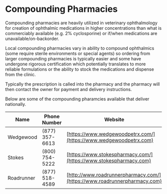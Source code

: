 # Compounding Pharmacies

Compounding pharmacies are heavily utilized in veterinary ophthalmology for creation of ophthalmic medications in higher concentrations than what is commerciably available (e.g. 2% cyclosporine) or if/when medications are unavailable/on-backorder. 

Local compounding pharmacies vary in ability to compound ophthalmics (some require sterile environments or special agents) so ordering from larger compounding pharmacies is typically easier and some have undergone rigorous certification which potentially translates to more reliable formulations or the ability to stock the medications and dispense from the clinic.

Typically the prescription is called into the pharmacy and the pharmacy will then contact the owner for payment and delivery instructions.

Below are some of the compounding pharamcies available that deliver nationally.

| Name       | Phone Number   | Website                            |
|------------|----------------|------------------------------------|
| Wedgewood  | (877) 357-6613 | [https://www.wedgewoodpetrx.com/](https://www.wedgewoodpetrx.com)   |
| Stokes     | (800) 754-5222 | [https://www.stokespharmacy.com/](https://www.stokespharmacy.com)   |
| Roadrunner | (877) 518-4589 | [http://www.roadrunnerpharmacy.com/](https://www.roadrunnerpharmacy.com) |